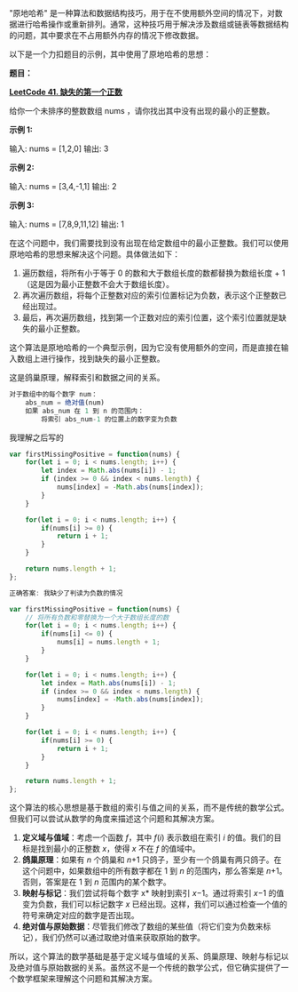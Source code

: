 "原地哈希" 是一种算法和数据结构技巧，用于在不使用额外空间的情况下，对数据进行哈希操作或重新排列。通常，这种技巧用于解决涉及数组或链表等数据结构的问题，其中要求在不占用额外内存的情况下修改数据。

以下是一个力扣题目的示例，其中使用了原地哈希的思想：

**题目：**

**[LeetCode 41. 缺失的第一个正数](https://leetcode-cn.com/problems/first-missing-positive/)**

给你一个未排序的整数数组 nums ，请你找出其中没有出现的最小的正整数。

**示例 1:**

输入: nums = [1,2,0] 输出: 3

**示例 2:**

输入: nums = [3,4,-1,1] 输出: 2

**示例 3:**

输入: nums = [7,8,9,11,12] 输出: 1

在这个问题中，我们需要找到没有出现在给定数组中的最小正整数。我们可以使用原地哈希的思想来解决这个问题。具体做法如下：

1. 遍历数组，将所有小于等于 0 的数和大于数组长度的数都替换为数组长度 + 1（这是因为最小正整数不会大于数组长度）。
2. 再次遍历数组，将每个正整数对应的索引位置标记为负数，表示这个正整数已经出现过。
3. 最后，再次遍历数组，找到第一个正数对应的索引位置，这个索引位置就是缺失的最小正整数。

这个算法是原地哈希的一个典型示例，因为它没有使用额外的空间，而是直接在输入数组上进行操作，找到缺失的最小正整数。



这是鸽巢原理，解释索引和数据之间的关系。

```javaScript
对于数组中的每个数字 num：
    abs_num = 绝对值(num)
    如果 abs_num 在 1 到 n 的范围内：
        将索引 abs_num-1 的位置上的数字变为负数

```

我理解之后写的
```javaScript
var firstMissingPositive = function(nums) {
    for(let i = 0; i < nums.length; i++) {
        let index = Math.abs(nums[i]) - 1;
        if (index >= 0 && index < nums.length) {
            nums[index] = -Math.abs(nums[index]);
        }
    }

    for(let i = 0; i < nums.length; i++) {
        if(nums[i] >= 0) {
            return i + 1;
        }
    }

    return nums.length + 1;
};
```

```javaScript
正确答案: 我缺少了判读为负数的情况

var firstMissingPositive = function(nums) {
    // 将所有负数和零替换为一个大于数组长度的数
    for(let i = 0; i < nums.length; i++) {
        if(nums[i] <= 0) {
            nums[i] = nums.length + 1;
        }
    }

    for(let i = 0; i < nums.length; i++) {
        let index = Math.abs(nums[i]) - 1;
        if (index >= 0 && index < nums.length) {
            nums[index] = -Math.abs(nums[index]);
        }
    }

    for(let i = 0; i < nums.length; i++) {
        if(nums[i] >= 0) {
            return i + 1;
        }
    }

    return nums.length + 1;
};

```

这个算法的核心思想是基于数组的索引与值之间的关系，而不是传统的数学公式。但我们可以尝试从数学的角度来描述这个问题和其解决方案。

1. **定义域与值域**：考虑一个函数 *f*，其中 *f*(*i*) 表示数组在索引 *i* 的值。我们的目标是找到最小的正整数 *x*，使得 *x* 不在 *f* 的值域中。
2. **鸽巢原理**：如果有 *n* 个鸽巢和 *n*+1 只鸽子，至少有一个鸽巢有两只鸽子。在这个问题中，如果数组中的所有数字都在 1 到 *n* 的范围内，那么答案是 *n*+1。否则，答案是在 1 到 *n* 范围内的某个数字。
3. **映射与标记**：我们尝试将每个数字 x* 映射到索引 *x*−1。通过将索引 *x*−1 的值变为负数，我们可以标记数字 *x* 已经出现。这样，我们可以通过检查一个值的符号来确定对应的数字是否出现。
4. **绝对值与原始数据**：尽管我们修改了数组的某些值（将它们变为负数来标记），我们仍然可以通过取绝对值来获取原始的数字。

所以，这个算法的数学基础是基于定义域与值域的关系、鸽巢原理、映射与标记以及绝对值与原始数据的关系。虽然这不是一个传统的数学公式，但它确实提供了一个数学框架来理解这个问题和其解决方案。
